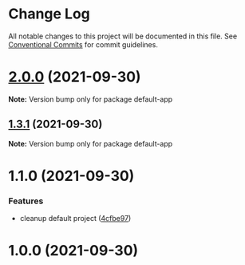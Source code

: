 # Change Log

All notable changes to this project will be documented in this file.
See [Conventional Commits](https://conventionalcommits.org) for commit guidelines.

# [2.0.0](https://github.com/knitesh/test-delete/compare/v1.3.2...v2.0.0) (2021-09-30)

**Note:** Version bump only for package default-app





## [1.3.1](https://github.com/knitesh/test-delete/compare/v1.3.0...v1.3.1) (2021-09-30)

**Note:** Version bump only for package default-app





# 1.1.0 (2021-09-30)


### Features

* cleanup default project ([4cfbe97](https://github.com/knitesh/test-delete/commit/4cfbe975a9aa08d9441921dd142ad1e0dcd84c6a))



# 1.0.0 (2021-09-30)
